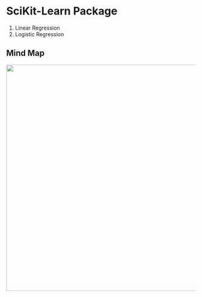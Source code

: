 # SciKit-Learn Package
1. Linear Regression
2. Logistic Regression

## Mind Map
<p align="center">
  <img width="1000" height="600" src="https://github.com/luoqiaoen/python_Data_Science/blob/master/sklearn/ml_map.png">
</p>
